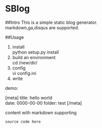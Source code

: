 SBlog
======

##Intro
This is a simple static blog generator.  
markdown,ga,disqus are supported.

##Usage
1. install  
python setup.py install
2. build an environment  
cd /new/dir/
3. config  
vi config.ini
4. write  

demo:  
> 
[meta]
title: hello world  
date: 0000-00-00
folder: test
[/meta]

content with markdown supporting

~~~:python
source code here
~~~
